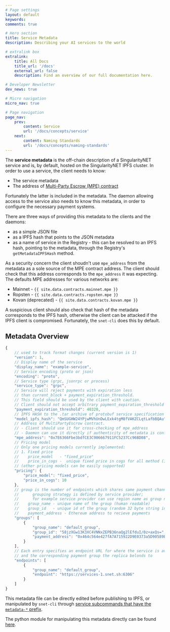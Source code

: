 ```yaml
---
# Page settings
layout: default
keywords:
comments: true

# Hero section
title: Service Metadata
description: Describing your AI services to the world

# extralink box
extralink:
    title: All Docs
    title_url: '/docs'
    external_url: false
    description: Find an overview of our full documentation here.

# Developer Newsletter
dev_news: true

# Micro navigation
micro_nav: true

# Page navigation
page_nav:
    prev:
        content: Service
        url: '/docs/concepts/service'
    next:
        content: Naming Standards
        url: '/docs/concepts/naming-standards'
---
```


The **service metadata** is the off-chain description of a SingularityNET service and is, by default, hosted on the SingularityNET IPFS cluster.
In order to use a service, the client needs to know:

* The service metadata
* The address of [Multi-Party Escrow (MPE) contract](/docs/multi-party-escrow)

Fortunately the latter is included in the metadata. The daemon allowing access to the service also needs to know this metadata, in order to configure the necessary payment systems.

There are three ways of providing this metadata to the clients and the daemons:

* as a simple JSON file
* as a IPFS hash that points to the JSON metadata
* as a name of service in the Registry - this can be resolved to an IPFS hash, pointing to the metadata, through the Registry's `getMetadataIPFSHash` method.

As a security concern the client shoudn't use `mpe_address` from the metadata as a sole source of the MPE contract address. The client should check that this address corresponds to the `mpe_address` it was expecting. The defaults MPE addresses for various networks are:

* Mainnet - `{{ site.data.contracts.mainnet.mpe }}`
* Ropsten - `{{ site.data.contracts.ropsten.mpe }}`
* Kovan (deprecated) - `{{ site.data.contracts.kovan.mpe }}`

A suspicious client should also check that hash of the metadata corresponds to the IPFS hash, otherwise the client can be attacked if the IPFS client is compromised.
Fortunately, the `snet-cli` does this by default.

## Metadata Overview

```js
{
    // used to track format changes (current version is 1)
    "version": 1,
    // Display name of the service
    "display_name": "example-service",
    // Service encoding (proto or json)
    "encoding": "proto",
    // Service type (grpc, jsonrpc or process)
    "service_type": "grpc",
    // Service will reject payments with expiration less
    // than current_block + payment_expiration_threshold.
    // This field should be used by the client with caution.
    // Client should not accept arbitrary payment_expiration_threshold
    "payment_expiration_threshold": 40320,
    // IPFS HASH to the .tar archive of protobuf service specification
    "model_ipfs_hash": "QmSUGHW24YPjwMVhUnDwLExk4tgM8fVAKZCLqtLafbBQAu",
    // Address of MultiPartyEscrow contract.
    // - Client should use it for cross-checking of mpe_address
    // - Daemon can use it directly if authenticity of metadata is confirmed
    "mpe_address": "0x7E6366Fbe3bdfCE3C906667911FC5237Cc96BD08",
    // Pricing model
    // Only one pricing models currently implemented:
    // 1. Fixed price
    //    price_model   - "fixed_price"
    //    price_in_cogs -  unique fixed price in cogs for all method (1 AGI = 10^8 cogs)
    // (other pricing models can be easily supported)
    "pricing": {
        "price_model": "fixed_price",
        "price_in_cogs": 10
    },
    // group is the number of endpoints which shares same payment channel
    //      grouping strategy is defined by service provider;
    //      for example service provider can use region name as group name
    //    group_name - unique name of the group (human readable)
    //    group_id   - unique id of the group (random 32 byte string in base64 encoding)
    //    payment_address - Ethereum address to recieve payments
    "groups": [
        {
            "group_name": "default_group",
            "group_id": "58jzXGw13K3XC4VNNxZEPB36naQg2lEfduI/0z+axQs=",
            "payment_address": "0x464c564e427fA7A715922D9E0373a5D90589E021"
        }
    ],
    // Each entry specifies an endpoint URL for where the service is available,
    // and the corresponding payment group the replica belonds to
    "endpoints": [
        {
            "group_name": "default_group",
            "endpoint": "https://services-1.snet.sh:6306"
        }
    ]
}
```

This metadata file can be directly edited before publishing to IPFS, or manipulated by `snet-cli` through [service subcommands that have the `metadata-*` prefix](http://snet-cli-docs.singularitynet.io/service.html#Sub-commands:).

The python module for manipulating this metadata directly can be found [here](https://github.com/singnet/snet-cli/blob/master/snet_cli/mpe_service_metadata.py).
